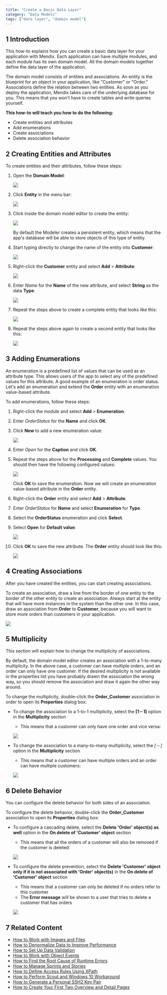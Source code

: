 ```yaml
---
title: "Create a Basic Data Layer"
category: "Data Models"
tags: ["data layer", "domain model"]
---
```


## 1 Introduction

This how-to explains how you can create a basic data layer for your application with Mendix. Each application can have multiple modules, and each module has its own domain model. All the domain models together define the data layer of the application. 

The domain model consists of entities and associations. An entity is the blueprint for an object in your application, like "Customer" or "Order." Associations define the relation between two entities. As soon as you deploy the application, Mendix takes care of the underlying database for you. This means that you won't have to create tables and write queries yourself.

**This how-to will teach you how to do the following:**

* Create entities and attributes
* Add enumerations
* Create associations
* Delete association behavior

## 2 Creating Entities and Attributes

To create entities and their attributes, follow these steps:

1. Open the **Domain Model**:

    ![](attachments/18448745/18582192.png)

2. Click **Entity** in the menu bar:

    ![](attachments/18448745/18582191.png) 

3. Click inside the domain model editor to create the entity:

    ![](attachments/18448745/18582190.png) 

    By default the Modeler creates a persistent entity, which means that the app's database will be able to store objects of this type of entity.
4. Start typing directly to change the name of the entity into **Customer**:

    ![](attachments/18448745/18582189.png)

5. Right-click the **Customer** entity and select **Add** > **Attribute**:

    ![](attachments/18448745/18582188.png)

6. Enter *Name* for the **Name** of the new attribute, and select **String** as the data **Type**:

    ![](attachments/18448745/18582186.png)

7. Repeat the steps above to create a complete entity that looks like this:

    ![](attachments/18448745/18582185.png)

8. Repeat the steps above again to create a second entity that looks like this:

    ![](attachments/18448745/18582184.png)

## 3 Adding Enumerations

An enumeration is a predefined list of values that can be used as an attribute type. This allows users of the app to select any of the predefined values for this attribute. A good example of an enumeration is order status. Let's add an enumeration and extend the **Order** entity with an enumeration value-based attribute.

To add enumerations, follow these steps:

1. Right-click the module and select **Add** > **Enumeration**.
2. Enter *OrderStatus* for the **Name** and click **OK**.
3. Click **New** to add a new enumeration value:

    ![](attachments/18448745/18582181.png)

4. Enter *Open* for the **Caption** and click **OK**.
5. Repeat the steps above for the **Processing** and **Complete** values. You should then have the following configured values:

    ![](attachments/18448745/18582179.png)

    Click **OK** to save the enumeration. Now we will create an enumeration value-based attribute in the **Order** entity.
6. Right-click the **Order** entity and select **Add** > **Attribute**.
7. Enter *OrderStatus* for **Name** and select **Enumeration** for **Type**.
8. Select the **OrderStatus** enumeration and click **Select**.
9. Select **Open** for **Default value**:

    ![](attachments/18448745/18582197.png)

10. Click **OK** to save the new attribute. The **Order** entity should look like this:

    ![](attachments/18448745/18582176.png)

## 4 Creating Associations

After you have created the entities, you can start creating associations.

To create an association, draw a line from the border of one entity to the border of the other entity to create an association. Always start at the entity that will have more instances in the system than the other one. In this case, draw an association from **Order** to **Customer**, because you will want to store more orders than customers in your application.

![](attachments/18448745/18582175.png)

## 5 Multiplicity

This section will explain how to change the multiplicity of associations. 

By default, the domain model editor creates an association with a 1-to-many multiplicity. In the above case, a customer can have multiple orders, and an order can only have one customer. If the desired multiplicity is not available in the properties list you have probably drawn the association the wrong way, so you should remove the association and draw it again the other way around.

To change the multiplicity, double-click the **Order_Customer** association in order to open its **Properties** dialog box:

* To change the association to a 1-to-1 multiplicity, select the **[1 – 1]** option in the **Multiplicity** section
    * This means that a customer can only have one order and vice versa:

    ![](attachments/18448745/18582206.png)

* To change the association to a many-to-many multiplicity, select the **[* – *]** option in the **Multiplicity** section

    * This means that a customer can have multiple orders and an order can have multiple customers:

    ![](attachments/18448745/18582205.png)

## 6 Delete Behavior

You can configure the delete behavior for both sides of an association.

To configure the delete behavior, double-click the **Order_Customer** association to open its **Properties** dialog box:

* To configure a cascading delete, select the **Delete 'Order' object(s) as well** option in the **On delete of 'Customer' object** section
    * This means that all the orders of a customer will also be removed if the customer is deleted:

    ![](attachments/18448745/18582209.png)

* To configure the delete prevention, select the **Delete 'Customer' object only if it is not associated with 'Order' object(s)** in the **On delete of 'Customer' object** section
    * This means that a customer can only be deleted if no orders refer to this customer
    * The **Error message** will be shown to a user that tries to delete a customer that has orders

    ![](attachments/18448745/18582208.png)

## 7 Related Content

* [How to Work with Images and Files](working-with-images-and-files)
* [How to Denormalize Data to Improve Performance](denormalize-data-to-improve-performance)
* [How to Set Up Data Validation](setting-up-data-validation)
* [How to Work with Object Events](working-with-object-events)
* [How to Find the Root Cause of Runtime Errors](../monitoring-troubleshooting/finding-the-root-cause-of-runtime-errors)
* [How to Manage Sprints and Stories](/developerportal/howto/managing-your-application-requirements-with-mendix)
* [How to Define Access Rules Using XPath](../logic-business-rules/define-access-rules-using-xpath)
* [How to Perform Scout and Windows 10 Workaround](../ux/perform-scout-and-windows-10-workaround)
* [How to Generate a Personal SSH2 Key Pair](../security/generating-a-personal-ssh2-key-pair)
* [How to Create Your First Two Overview and Detail Pages](../ux/create-your-first-two-overview-and-detail-pages)

